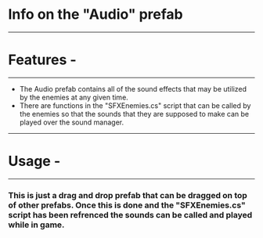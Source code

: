 # Info on the "Audio" prefab
---

# Features - 
---
* The Audio prefab contains all of the sound effects that may be utilized by the enemies at any given time. 
* There are functions in the "SFXEnemies.cs" script that can be called by the enemies so that the sounds that they are supposed to make can be played over the sound manager.
---

# Usage - 
---
### This is just a drag and drop prefab that can be dragged on top of other prefabs. Once this is done and the "SFXEnemies.cs" script has been refrenced the sounds can be called and played while in game.